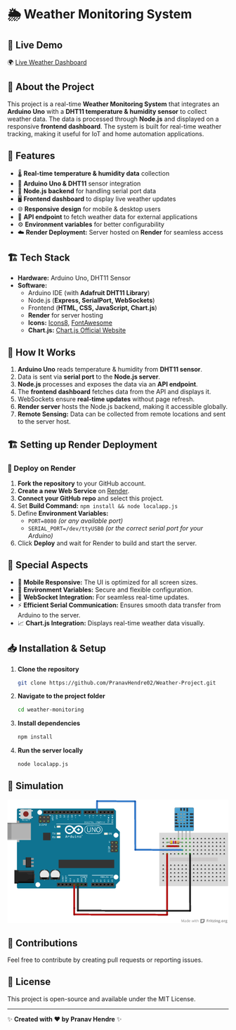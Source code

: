 # 🌦️ Weather Monitoring System 

## 🔗 Live Demo

🌍 [Live Weather Dashboard](https://pranavhendre02.github.io/Weather-Project/)

## 📌 About the Project

This project is a real-time **Weather Monitoring System** that integrates an **Arduino Uno** with a **DHT11 temperature & humidity sensor** to collect weather data. The data is processed through **Node.js** and displayed on a responsive **frontend dashboard**. The system is built for real-time weather tracking, making it useful for IoT and home automation applications.

## 🚀 Features

- 🌡️ **Real-time temperature & humidity data** collection
- 🔗 **Arduino Uno & DHT11** sensor integration
- 📡 **Node.js backend** for handling serial port data
- 🖥️ **Frontend dashboard** to display live weather updates
- 🌐 **Responsive design** for mobile & desktop users
- 🔄 **API endpoint** to fetch weather data for external applications
- ⚙️ **Environment variables** for better configurability
- ☁️ **Render Deployment:** Server hosted on **Render** for seamless access

## 🏗️ Tech Stack

- **Hardware:** Arduino Uno, DHT11 Sensor
- **Software:**
  - Arduino IDE (with **Adafruit DHT11 Library**)
  - Node.js (**Express, SerialPort, WebSockets**)
  - Frontend (**HTML, CSS, JavaScript, Chart.js**)
  - **Render** for server hosting
  - **Icons:** [Icons8](https://icons8.com/icons/color), [FontAwesome](https://fontawesome.com/search)
  - **Chart.js:** [Chart.js Official Website](https://www.chartjs.org/)

## 🔧 How It Works

1. **Arduino Uno** reads temperature & humidity from **DHT11 sensor**.
2. Data is sent via **serial port** to the **Node.js server**.
3. **Node.js** processes and exposes the data via an **API endpoint**.
4. The **frontend dashboard** fetches data from the API and displays it.
5. WebSockets ensure **real-time updates** without page refresh.
6. **Render server** hosts the Node.js backend, making it accessible globally.
7. **Remote Sensing:** Data can be collected from remote locations and sent to the server host.

## 🏗️ Setting up Render Deployment

### 🔧 Deploy on Render

1. **Fork the repository** to your GitHub account.
2. **Create a new Web Service** on [Render](https://render.com/).
3. **Connect your GitHub repo** and select this project.
4. Set **Build Command:** `npm install && node localapp.js`
5. Define **Environment Variables:**
   - `PORT=8080` *(or any available port)*
   - `SERIAL_PORT=/dev/ttyUSB0` *(or the correct serial port for your Arduino)*
6. Click **Deploy** and wait for Render to build and start the server.

## 📜 Special Aspects

- 📲 **Mobile Responsive:** The UI is optimized for all screen sizes.
- 🔑 **Environment Variables:** Secure and flexible configuration.
- 🔗 **WebSocket Integration:** For seamless real-time updates.
- ⚡ **Efficient Serial Communication:** Ensures smooth data transfer from Arduino to the server.
- 📈 **Chart.js Integration:** Displays real-time weather data visually.

## 📥 Installation & Setup

1. **Clone the repository**
   ```sh
   git clone https://github.com/PranavHendre02/Weather-Project.git
   ```
2. **Navigate to the project folder**
   ```sh
   cd weather-monitoring
   ```
3. **Install dependencies**
   ```sh
   npm install
   ```
4. **Run the server locally**
   ```sh
   node localapp.js
   ```

## 📜 Simulation

![Arduino Simulation](https://raw.githubusercontent.com/PranavHendre02/Weather-Project/main/Arduino_Simulator.png)

## 🌟 Contributions

Feel free to contribute by creating pull requests or reporting issues.

## 📜 License

This project is open-source and available under the MIT License.

---

✨ **Created with ❤️ by Pranav Hendre** ✨

